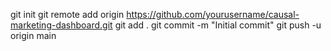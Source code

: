 git init
git remote add origin https://github.com/yourusername/causal-marketing-dashboard.git
git add .
git commit -m "Initial commit"
git push -u origin main

